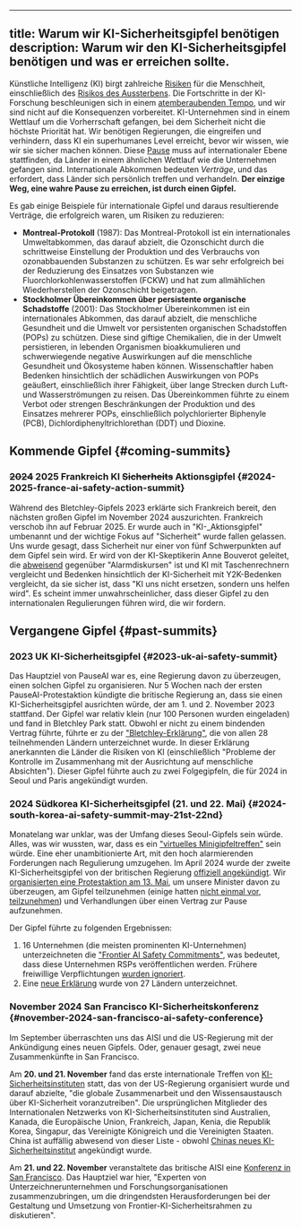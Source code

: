 

---
title: Warum wir KI-Sicherheitsgipfel benötigen
description: Warum wir den KI-Sicherheitsgipfel benötigen und was er erreichen sollte.
---

Künstliche Intelligenz (KI) birgt zahlreiche [Risiken](/risks) für die Menschheit, einschließlich des [Risikos des Aussterbens](/xrisk).
Die Fortschritte in der KI-Forschung beschleunigen sich in einem [atemberaubenden Tempo](/urgency), und wir sind nicht auf die Konsequenzen vorbereitet.
KI-Unternehmen sind in einem Wettlauf um die Vorherrschaft gefangen, bei dem Sicherheit nicht die höchste Priorität hat.
Wir benötigen Regierungen, die eingreifen und verhindern, dass KI ein superhumanes Level erreicht, bevor wir wissen, wie wir sie sicher machen können.
Diese [Pause](/proposal) muss auf internationaler Ebene stattfinden, da Länder in einem ähnlichen Wettlauf wie die Unternehmen gefangen sind.
Internationale Abkommen bedeuten _Verträge_, und das erfordert, dass Länder sich persönlich treffen und verhandeln.
**Der einzige Weg, eine wahre Pause zu erreichen, ist durch einen Gipfel.**

Es gab einige Beispiele für internationale Gipfel und daraus resultierende Verträge, die erfolgreich waren, um Risiken zu reduzieren:

- **Montreal-Protokoll** (1987): Das Montreal-Protokoll ist ein internationales Umweltabkommen, das darauf abzielt, die Ozonschicht durch die schrittweise Einstellung der Produktion und des Verbrauchs von ozonabbauenden Substanzen zu schützen. Es war sehr erfolgreich bei der Reduzierung des Einsatzes von Substanzen wie Fluorchlorkohlenwasserstoffen (FCKW) und hat zum allmählichen Wiederherstellen der Ozonschicht beigetragen.
- **Stockholmer Übereinkommen über persistente organische Schadstoffe** (2001): Das Stockholmer Übereinkommen ist ein internationales Abkommen, das darauf abzielt, die menschliche Gesundheit und die Umwelt vor persistenten organischen Schadstoffen (POPs) zu schützen. Diese sind giftige Chemikalien, die in der Umwelt persistieren, in lebenden Organismen bioakkumulieren und schwerwiegende negative Auswirkungen auf die menschliche Gesundheit und Ökosysteme haben können. Wissenschaftler haben Bedenken hinsichtlich der schädlichen Auswirkungen von POPs geäußert, einschließlich ihrer Fähigkeit, über lange Strecken durch Luft- und Wasserströmungen zu reisen. Das Übereinkommen führte zu einem Verbot oder strengen Beschränkungen der Produktion und des Einsatzes mehrerer POPs, einschließlich polychlorierter Biphenyle (PCB), Dichlordiphenyltrichlorethan (DDT) und Dioxine.

## Kommende Gipfel {#coming-summits}

### ~~2024~~ 2025 Frankreich KI ~~Sicherheits~~ Aktionsgipfel {#2024-2025-france-ai-safety-action-summit}

Während des Bletchley-Gipfels 2023 erklärte sich Frankreich bereit, den nächsten großen Gipfel im November 2024 auszurichten.
Frankreich verschob ihn auf Februar 2025.
Er wurde auch in "KI-_Aktionsgipfel" umbenannt und der wichtige Fokus auf "Sicherheit" wurde fallen gelassen.
Uns wurde gesagt, dass Sicherheit nur einer von fünf Schwerpunkten auf dem Gipfel sein wird.
Er wird von der KI-Skeptikerin Anne Bouverot geleitet, die [abweisend](https://legrandcontinent-eu.translate.goog/es/2023/12/08/la-ia-no-nos-sustituira-una-conversacion-con-anne-bouverot-yann-le-cun-y-alexandre-viros/?_x_tr_sl=es&_x_tr_tl=en&_x_tr_hl=en&_x_tr_pto=sc) gegenüber "Alarmdiskursen" ist und KI mit Taschenrechnern vergleicht und Bedenken hinsichtlich der KI-Sicherheit mit Y2K-Bedenken vergleicht, da sie sicher ist, dass "KI uns nicht ersetzen, sondern uns helfen wird".
Es scheint immer unwahrscheinlicher, dass dieser Gipfel zu den internationalen Regulierungen führen wird, die wir fordern.

## Vergangene Gipfel {#past-summits}

### 2023 UK KI-Sicherheitsgipfel {#2023-uk-ai-safety-summit}

Das Hauptziel von PauseAI war es, eine Regierung davon zu überzeugen, einen solchen Gipfel zu organisieren.
Nur 5 Wochen nach der ersten PauseAI-Protestaktion kündigte die britische Regierung an, dass sie einen KI-Sicherheitsgipfel ausrichten würde, der am 1. und 2. November 2023 stattfand.
Der Gipfel war relativ klein (nur 100 Personen wurden eingeladen) und fand in Bletchley Park statt.
Obwohl er nicht zu einem bindenden Vertrag führte, führte er zu der ["Bletchley-Erklärung"](https://www.gov.uk/government/publications/ai-safety-summit-2023-the-bletchley-declaration/the-bletchley-declaration-by-countries-attending-the-ai-safety-summit-1-2-november-2023), die von allen 28 teilnehmenden Ländern unterzeichnet wurde.
In dieser Erklärung anerkannten die Länder die Risiken von KI (einschließlich "Probleme der Kontrolle im Zusammenhang mit der Ausrichtung auf menschliche Absichten").
Dieser Gipfel führte auch zu zwei Folgegipfeln, die für 2024 in Seoul und Paris angekündigt wurden.

### 2024 Südkorea KI-Sicherheitsgipfel (21. und 22. Mai) {#2024-south-korea-ai-safety-summit-may-21st-22nd}

Monatelang war unklar, was der Umfang dieses Seoul-Gipfels sein würde.
Alles, was wir wussten, war, dass es ein ["virtuelles Minigipfeltreffen"](https://www.bracknellnews.co.uk/news/national/23898764.ai-safety-institute-will-make-uk-global-hub-rishi-sunak-says/) sein würde.
Eine eher unambitionierte Art, mit den hoch alarmierenden Forderungen nach Regulierung umzugehen.
Im April 2024 wurde der zweite KI-Sicherheitsgipfel von der britischen Regierung [offiziell angekündigt](https://www.gov.uk/government/news/uk-and-republic-of-korea-to-build-on-legacy-of-bletchley-park).
Wir [organisierten eine Protestaktion am 13. Mai](/2024-may), um unsere Minister davon zu überzeugen, am Gipfel teilzunehmen (einige hatten [nicht einmal vor, teilzunehmen](https://www.reuters.com/technology/second-global-ai-safety-summit-faces-tough-questions-lower-turnout-2024-04-29/)) und Verhandlungen über einen Vertrag zur Pause aufzunehmen.

Der Gipfel führte zu folgenden Ergebnissen:

1. 16 Unternehmen (die meisten prominenten KI-Unternehmen) unterzeichneten die ["Frontier AI Safety Commitments"](https://www.gov.uk/government/news/historic-first-as-companies-spanning-north-america-asia-europe-and-middle-east-agree-safety-commitments-on-development-of-ai?utm_source=substack&utm_medium=email), was bedeutet, dass diese Unternehmen RSPs veröffentlichen werden. Frühere freiwillige Verpflichtungen [wurden ignoriert](https://www.politico.eu/article/rishi-sunak-ai-testing-tech-ai-safety-institute/).
2. Eine [neue Erklärung](https://www.gov.uk/government/publications/seoul-ministerial-statement-for-advancing-ai-safety-innovation-and-inclusivity-ai-seoul-summit-2024/seoul-ministerial-statement-for-advancing-ai-safety-innovation-and-inclusivity-ai-seoul-summit-2024) wurde von 27 Ländern unterzeichnet.

### November 2024 San Francisco KI-Sicherheitskonferenz {#november-2024-san-francisco-ai-safety-conference}

Im September überraschten uns das AISI und die US-Regierung mit der Ankündigung eines neuen Gipfels.
Oder, genauer gesagt, zwei neue Zusammenkünfte in San Francisco.

Am **20. und 21. November** fand das erste internationale Treffen von [KI-Sicherheitsinstituten](https://www.commerce.gov/news/press-releases/2024/09/us-secretary-commerce-raimondo-and-us-secretary-state-blinken-announce) statt, das von der US-Regierung organisiert wurde und darauf abzielte, "die globale Zusammenarbeit und den Wissensaustausch über KI-Sicherheit voranzutreiben".
Die ursprünglichen Mitglieder des Internationalen Netzwerks von KI-Sicherheitsinstituten sind Australien, Kanada, die Europäische Union, Frankreich, Japan, Kenia, die Republik Korea, Singapur, das Vereinigte Königreich und die Vereinigten Staaten.
China ist auffällig abwesend von dieser Liste - obwohl [Chinas neues KI-Sicherheitsinstitut](https://x.com/yi_zeng/status/1831133250946838740) angekündigt wurde.

Am **21. und 22. November** veranstaltete das britische AISI eine [Konferenz in San Francisco](https://www.aisi.gov.uk/work/conference-on-frontier-ai-safety-frameworks).
Das Hauptziel war hier, "Experten von Unterzeichnerunternehmen und Forschungsorganisationen zusammenzubringen, um die dringendsten Herausforderungen bei der Gestaltung und Umsetzung von Frontier-KI-Sicherheitsrahmen zu diskutieren".